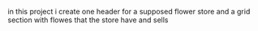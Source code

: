in this project i create one header for a supposed flower store and a grid section with flowes that the store have and sells 
